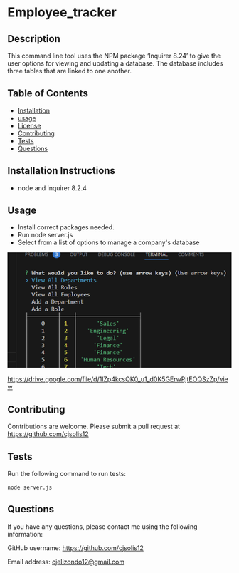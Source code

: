 # Employee_tracker

 
## Description
This command line tool uses the NPM package ‘Inquirer 8.24’ to give the user options for viewing and updating a database. The database includes three tables that are linked to one another. 
 
   ## Table of Contents 
   - [Installation](#installation)
   - [usage](#usage)
   - [License](#license)
   - [Contributing](#contributing)
   - [Tests](#tests)
   - [Questions](#questions)
 

   ## Installation Instructions
   - node and inquirer 8.2.4
 

   ## Usage
   - Install correct packages needed.
   - Run node server.js
   - Select from a list of options to manage a company's database
  
  
   ![screenshot](assets/employee_tracker.png)
   
   https://drive.google.com/file/d/1lZp4kcsQK0_u1_d0K5GErwRjtEOQSzZp/view
  

   
  

   ## Contributing
   Contributions are welcome. 
   Please submit a pull request at https://github.com/cjsolis12
 
   
   ## Tests
   Run the following command to run tests:
   ```
   node server.js
   ```
   
 
   ## Questions
   If you have any questions, please contact me using the following information:
 
   GitHub username: https://github.com/cjsolis12
 
   Email address: cjelizondo12@gmail.com
